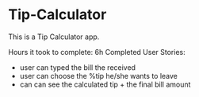 # Tip-Calculator
This is a Tip Calculator app.

Hours it took to complete: 6h
Completed User Stories:
- user can typed the bill the received
- user can choose the %tip he/she wants to leave
- can can see the calculated tip + the final bill amount

<img src="">

